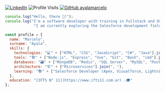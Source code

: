 [![LinkedIn](https://custom-icon-badges.demolab.com/badge/LinkedIn-0A66C2?logo=linkedin-white&logoColor=fff)](https://www.linkedin.com/in/ayalamarceloruben/)
![Profile Visits](https://img.shields.io/endpoint?url=https://yasinkalkan.com/api/githubvisitorstats/track/?user=ayalamarcelo)
[![GitHub ayalamarcelo](https://img.shields.io/github/followers/ayalamarcelo?label=follow&style=social)](https://discord.com/ayalamarcelo)

```js
console.log("Hello, there 👋!");
console.log("I'm a software developer with training in Fullstack and UX design.",
             "I am currently exploring the Salesforce development field.");
```

```js
const profile = {
  name: "Marcelo",
  surname: "Ayala",
  skills: {
    technologies: "💻" + ["HTML", "CSS", "JavaScript", "C#", "Java"].join(", "),
    tools: "🛠️" + ["Node.js", "Express", "Vue", "Git", "Bash", "cmd"].join(", "),
    databases: "🗃️" + ["MongoDB", "Redis", "SQL Server", "MySQL", "PostgreSQL"].join(", "),
    architecture: "🏗️" + ["Microservices"].join(", "),
    learning: "📚" + ["Salesforce Developer (Apex, Visualforce, Lightning)"].join(", "),
  },
  education: "[IFTS N° 11](https://www.ifts11.com.ar) -🎓"
};
```
